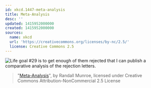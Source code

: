 ```yaml
---
id: xkcd.1447-meta-analysis
title: Meta-Analysis
desc: ''
updated: 1415952000000
created: 1415952000000
sources:
  name: xkcd
  url: 'https://creativecommons.org/licenses/by-nc/2.5/'
  license: Creative Commons 2.5
---
```

![Life goal #29 is to get enough of them rejected that I can publish a comparative analysis of the rejection letters.](https://imgs.xkcd.com/comics/meta-analysis.png)
> "[Meta-Analysis](https://xkcd.com/1447/)", by Randall Munroe, licensed under Creative Commons Attribution-NonCommercial 2.5 License
